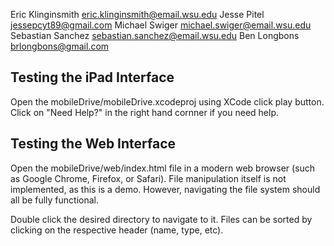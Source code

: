 Eric Klinginsmith   eric.klinginsmith@email.wsu.edu
Jesse Pitel         jessepcyt89@gmail.com
Michael Swiger      michael.swiger@email.wsu.edu
Sebastian Sanchez   sebastian.sanchez@email.wsu.edu
Ben Longbons        brlongbons@gmail.com

## Testing the iPad Interface ##
Open the mobileDrive/mobileDrive.xcodeproj using XCode click play button.
Click on "Need Help?" in the right hand cornner if you need help.

## Testing the Web Interface ##
Open the mobileDrive/web/index.html file in a modern web browser (such as
Google Chrome, Firefox, or Safari). File manipulation itself is not
implemented, as this is a demo. However, navigating the file system should all
be fully functional.

Double click the desired directory to navigate to it. Files can be sorted by
clicking on the respective header (name, type, etc).